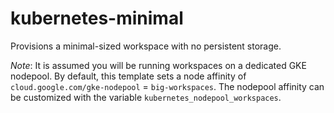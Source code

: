 # kubernetes-minimal

Provisions a minimal-sized workspace with no persistent storage.

_Note_: It is assumed you will be running workspaces on a dedicated GKE nodepool.
By default, this template sets a node affinity of `cloud.google.com/gke-nodepool` = `big-workspaces`.
The nodepool affinity can be customized with the variable `kubernetes_nodepool_workspaces`.
